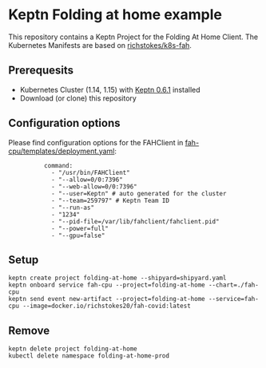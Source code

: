 # Keptn Folding at home example

This repository contains a Keptn Project for the Folding At Home Client. The Kubernetes Manifests are based on [richstokes/k8s-fah](https://github.com/richstokes/k8s-fah).

## Prerequesits

* Kubernetes Cluster (1.14, 1.15) with [Keptn 0.6.1](https://keptn.sh) installed
* Download (or clone) this repository

## Configuration options

Please find configuration options for the FAHClient in [fah-cpu/templates/deployment.yaml](fah-cpu/templates/deployment.yaml):

```
          command:
            - "/usr/bin/FAHClient"
            - "--allow=0/0:7396"
            - "--web-allow=0/0:7396"
            - "--user=Keptn" # auto generated for the cluster
            - "--team=259797" # Keptn Team ID
            - "--run-as"
            - "1234"
            - "--pid-file=/var/lib/fahclient/fahclient.pid"
            - "--power=full"
            - "--gpu=false"
```

## Setup

```console
keptn create project folding-at-home --shipyard=shipyard.yaml
keptn onboard service fah-cpu --project=folding-at-home --chart=./fah-cpu
keptn send event new-artifact --project=folding-at-home --service=fah-cpu --image=docker.io/richstokes20/fah-covid:latest
```

## Remove

```console
keptn delete project folding-at-home
kubectl delete namespace folding-at-home-prod
```
